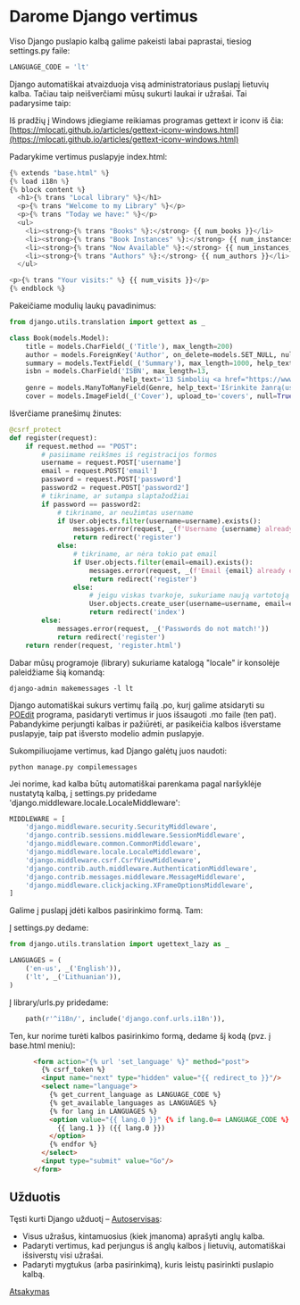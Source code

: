 # Darome Django vertimus

Viso Django puslapio kalbą galime pakeisti labai paprastai, tiesiog settings.py faile:

```python
LANGUAGE_CODE = 'lt'
```

Django automatiškai atvaizduoja visą administratoriaus puslapį lietuvių kalba. Tačiau taip neišverčiami mūsų sukurti laukai ir užrašai. Tai padarysime taip:

Iš pradžių į Windows įdiegiame reikiamas programas gettext ir iconv iš čia:
[https://mlocati.github.io/articles/gettext-iconv-windows.html](https://mlocati.github.io/articles/gettext-iconv-windows.html)

Padarykime vertimus puslapyje index.html:
```python
{% extends "base.html" %}
{% load i18n %}
{% block content %}
  <h1>{% trans "Local library" %}</h1>
  <p>{% trans "Welcome to my Library" %}</p>
  <p>{% trans "Today we have:" %}</p>
  <ul>
    <li><strong>{% trans "Books" %}:</strong> {{ num_books }}</li>
    <li><strong>{% trans "Book Instances" %}:</strong> {{ num_instances }}</li>
    <li><strong>{% trans "Now Available" %}:</strong> {{ num_instances_available }}</li>
    <li><strong>{% trans "Authors" %}:</strong> {{ num_authors }}</li>
  </ul>

<p>{% trans "Your visits:" %} {{ num_visits }}</p>
{% endblock %}
```

Pakeičiame modulių laukų pavadinimus:
```python
from django.utils.translation import gettext as _

class Book(models.Model):
    title = models.CharField(_('Title'), max_length=200)
    author = models.ForeignKey('Author', on_delete=models.SET_NULL, null=True, related_name='books')
    summary = models.TextField(_('Summary'), max_length=1000, help_text='Trumpas knygos aprašymas')
    isbn = models.CharField('ISBN', max_length=13,
                            help_text='13 Simbolių <a href="https://www.isbn-international.org/content/what-isbn">ISBN kodas</a>')
    genre = models.ManyToManyField(Genre, help_text='Išrinkite žanrą(us) šiai knygai')
    cover = models.ImageField(_('Cover'), upload_to='covers', null=True)
```

Išverčiame pranešimų žinutes:
```python
@csrf_protect
def register(request):
    if request.method == "POST":
        # pasiimame reikšmes iš registracijos formos
        username = request.POST['username']
        email = request.POST['email']
        password = request.POST['password']
        password2 = request.POST['password2']
        # tikriname, ar sutampa slaptažodžiai
        if password == password2:
            # tikriname, ar neužimtas username
            if User.objects.filter(username=username).exists():
                messages.error(request, _(f'Username {username} already exists!'))
                return redirect('register')
            else:
                # tikriname, ar nėra tokio pat email
                if User.objects.filter(email=email).exists():
                    messages.error(request, _(f'Email {email} already exists!'))
                    return redirect('register')
                else:
                    # jeigu viskas tvarkoje, sukuriame naują vartotoją
                    User.objects.create_user(username=username, email=email, password=password)
                    return redirect('index')
        else:
            messages.error(request, _('Passwords do not match!'))
            return redirect('register')
    return render(request, 'register.html')
```

Dabar mūsų programoje (library) sukuriame katalogą "locale" ir konsolėje paleidžiame šią komandą:
```console
django-admin makemessages -l lt
```
Django automatiškai sukurs vertimų failą .po, kurį galime atsidaryti su [POEdit](https://poedit.net/) programa, pasidaryti vertimus ir juos išsaugoti .mo faile (ten pat). Pabandykime perjungti kalbas ir pažiūrėti, ar pasikeičia kalbos išverstame puslapyje, taip pat išversto modelio admin puslapyje.

Sukompiliuojame vertimus, kad Django galėtų juos naudoti:
```console
python manage.py compilemessages
```

Jei norime, kad kalba būtų automatiškai parenkama pagal naršyklėje nustatytą kalbą, į settings.py pridedame 'django.middleware.locale.LocaleMiddleware':
```python
MIDDLEWARE = [
    'django.middleware.security.SecurityMiddleware',
    'django.contrib.sessions.middleware.SessionMiddleware',
    'django.middleware.common.CommonMiddleware',
    'django.middleware.locale.LocaleMiddleware',
    'django.middleware.csrf.CsrfViewMiddleware',
    'django.contrib.auth.middleware.AuthenticationMiddleware',
    'django.contrib.messages.middleware.MessageMiddleware',
    'django.middleware.clickjacking.XFrameOptionsMiddleware',
]
```

Galime į puslapį įdėti kalbos pasirinkimo formą. Tam:

Į settings.py dedame:
```python
from django.utils.translation import ugettext_lazy as _

LANGUAGES = (
    ('en-us', _('English')),
    ('lt', _('Lithuanian')),
)
```

Į library/urls.py pridedame:
```python
    path(r'^i18n/', include('django.conf.urls.i18n')),
```

Ten, kur norime turėti kalbos pasirinkimo formą, dedame šį kodą (pvz. į base.html meniu):

```html
      <form action="{% url 'set_language' %}" method="post">
        {% csrf_token %}
        <input name="next" type="hidden" value="{{ redirect_to }}"/>
        <select name="language">
          {% get_current_language as LANGUAGE_CODE %}
          {% get_available_languages as LANGUAGES %}
          {% for lang in LANGUAGES %}
          <option value="{{ lang.0 }}" {% if lang.0== LANGUAGE_CODE %} selected="selected" {% endif %}>
            {{ lang.1 }} ({{ lang.0 }})
          </option>
          {% endfor %}
        </select>
        <input type="submit" value="Go"/>
      </form>
```

 ## Užduotis
Tęsti kurti Django užduotį – [Autoservisas](https://github.com/robotautas/kursas/wiki/Django-u%C5%BEduotis:-Autoservisas):
* Visus užrašus, kintamuosius (kiek įmanoma) aprašyti anglų kalba.
* Padaryti vertimus, kad perjungus iš anglų kalbos į lietuvių, automatiškai išsiverstų visi užrašai.
* Padaryti mygtukus (arba pasirinkimą), kuris leistų pasirinkti puslapio kalbą.

[Atsakymas](https://github.com/DonatasNoreika/autoservisas)